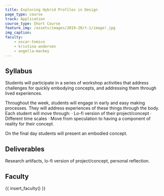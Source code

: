 ```yaml
---
title: Exploring Hybrid Profiles in Design
page_type: course
track: Application
course_type: Short Course
feature_img: /assets/images/2019-20/t-1/image!.jpg
img_caption: 
faculty: 
    - oscar-tomico
    - kristina-andersen
    - angella-mackey
---
```


## Syllabus 

Students will participate in a series of workshop activities that address challenges for quickly embodying concepts, and addressing them through lived experiences.

Throughout the week, students will engage in early and easy making processes. They will address experiences of these things through the body. Each student will move through: · Lo-fi version of their project/concept · Different time scales · Move from speculation to having a component of reality for their concept.

On the final day students will present an embodied concept.


## Deliverables

Research artifacts, lo-fi version of project/concept, personal reflection.

## Faculty

{{ insert_faculty() }}

